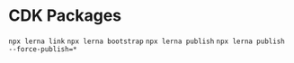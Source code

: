 # CDK Packages

`npx lerna link`
`npx lerna bootstrap`
`npx lerna publish`
`npx lerna publish --force-publish=*`